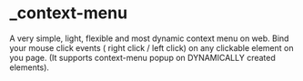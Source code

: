 # _context-menu
A very simple, light, flexible and most dynamic context menu on web. Bind your mouse click events ( right click / left click) on any clickable element on you page. (It supports context-menu popup on DYNAMICALLY created elements).
